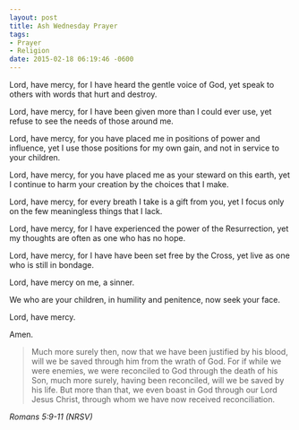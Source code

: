 ```yaml
---
layout: post
title: Ash Wednesday Prayer
tags:
- Prayer
- Religion
date: 2015-02-18 06:19:46 -0600
---
```


Lord, have mercy, for I have heard the gentle voice of God, yet speak to others with words that hurt and destroy.

Lord, have mercy, for I have been given more than I could ever use, yet refuse to see the needs of those around me.

Lord, have mercy, for you have placed me in positions of power and influence, yet I use those positions for my own gain, and not in service to your children.

Lord, have mercy, for you have placed me as your steward on this earth, yet I continue to harm your creation by the choices that I make.

Lord, have mercy, for every breath I take is a gift from you, yet I focus only on the few meaningless things that I lack.

Lord, have mercy, for I have experienced the power of the Resurrection, yet my thoughts are often as one who has no hope.

Lord, have mercy, for I have have been set free by the Cross, yet live as one who is still in bondage.

Lord, have mercy on me, a sinner. 

We who are your children, in humility and penitence, now seek your face.

Lord, have mercy.

Amen.

<blockquote class="big">Much more surely then, now that we have been justified by his blood, will we be saved through him from the wrath of God. For if while we were enemies, we were reconciled to God through the death of his Son, much more surely, having been reconciled, will we be saved by his life. But more than that, we even boast in God through our Lord Jesus Christ, through whom we have now received reconciliation.
</blockquote>

<cite class="big">Romans 5:9-11 (NRSV)</cite>



